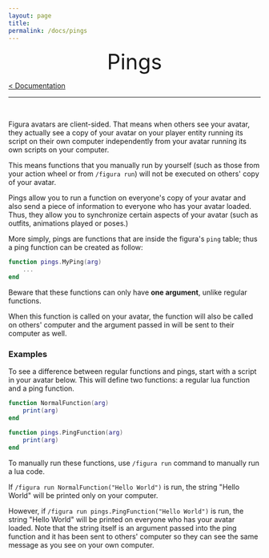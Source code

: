 ```yaml
---
layout: page
title:
permalink: /docs/pings
---
```


<center style="font-size: 3em;">Pings</center>

[< Documentation](/docs)

***

&nbsp;

Figura avatars are client-sided. That means when others see your avatar, they actually see a copy of your avatar on your player entity running its script on their own computer independently from your avatar running its own scripts on your computer.

This means functions that you manually run by yourself (such as those from your action wheel or from `/figura run`) will not be executed on others' copy of your avatar.

Pings allow you to run a function on everyone's copy of your avatar and also send a piece of information to everyone who has your avatar loaded. Thus, they allow you to synchronize certain aspects of your avatar (such as outfits, animations played or poses.)

More simply, pings are functions that are inside the figura's `ping` table; thus a ping function can be created as follow:

```lua
function pings.MyPing(arg)
    ...
end
```

Beware that these functions can only have **one argument**, unlike regular functions.

When this function is called on your avatar, the function will also be called on others' computer and the argument passed in will be sent to their computer as well.

### Examples

To see a difference between regular functions and pings, start with a script in your avatar below. This will define two functions: a regular lua function and a ping function.

```lua
function NormalFunction(arg)
    print(arg)
end

function pings.PingFunction(arg)
    print(arg)
end
```

To manually run these functions, use `/figura run` command to manually run a lua code.

If `/figura run NormalFunction("Hello World")` is run, the string "Hello World" will be printed only on your computer.

However, if `/figura run pings.PingFunction("Hello World")` is run, the string "Hello World" will be printed on everyone who has your avatar loaded. Note that the string itself is an argument passed into the ping function and it has been sent to others' computer so they can see the same message as you see on your own computer.